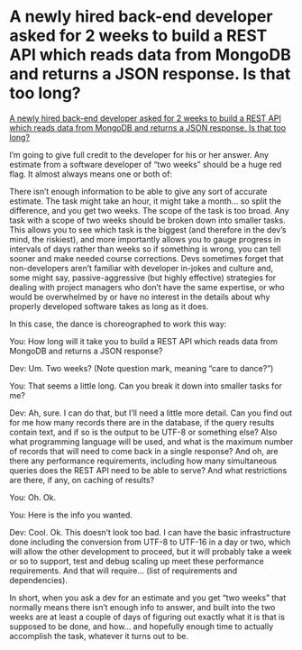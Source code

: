 # A newly hired back-end developer asked for 2 weeks to build a REST API which reads data from MongoDB and returns a JSON response. Is that too long?

[A newly hired back-end developer asked for 2 weeks to build a REST API which reads data from MongoDB and returns a JSON response. Is that too long?](https://www.quora.com/A-newly-hired-back-end-developer-asked-for-2-weeks-to-build-a-REST-API-which-reads-data-from-MongoDB-and-returns-a-JSON-response-Is-that-too-long)

I’m going to give full credit to the developer for his or her answer. Any estimate from a software developer of “two weeks” should be a huge red flag. It almost always means one or both of:

There isn’t enough information to be able to give any sort of accurate estimate. The task might take an hour, it might take a month… so split the difference, and you get two weeks.
The scope of the task is too broad. Any task with a scope of two weeks should be broken down into smaller tasks. This allows you to see which task is the biggest (and therefore in the dev’s mind, the riskiest), and more importantly allows you to gauge progress in intervals of days rather than weeks so if something is wrong, you can tell sooner and make needed course corrections.
Devs sometimes forget that non-developers aren’t familiar with developer in-jokes and culture and, some might say, passive-aggressive (but highly effective) strategies for dealing with project managers who don’t have the same expertise, or who would be overwhelmed by or have no interest in the details about why properly developed software takes as long as it does.

In this case, the dance is choreographed to work this way:

You: How long will it take you to build a REST API which reads data from MongoDB and returns a JSON response?

Dev: Um. Two weeks? (Note question mark, meaning “care to dance?”)

You: That seems a little long. Can you break it down into smaller tasks for me?

Dev: Ah, sure. I can do that, but I’ll need a little more detail. Can you find out for me how many records there are in the database, if the query results contain text, and if so is the output to be UTF-8 or something else? Also what programming language will be used, and what is the maximum number of records that will need to come back in a single response? And oh, are there any performance requirements, including how many simultaneous queries does the REST API need to be able to serve? And what restrictions are there, if any, on caching of results?

You: Oh. Ok.

<Time passes>

You: Here is the info you wanted.

Dev: Cool. Ok. This doesn’t look too bad. I can have the basic infrastructure done including the conversion from UTF-8 to UTF-16 in a day or two, which will allow the other development to proceed, but it will probably take a week or so to support, test and debug scaling up meet these performance requirements. And that will require… (list of requirements and dependencies).

In short, when you ask a dev for an estimate and you get “two weeks” that normally means there isn’t enough info to answer, and built into the two weeks are at least a couple of days of figuring out exactly what it is that is supposed to be done, and how… and hopefully enough time to actually accomplish the task, whatever it turns out to be.